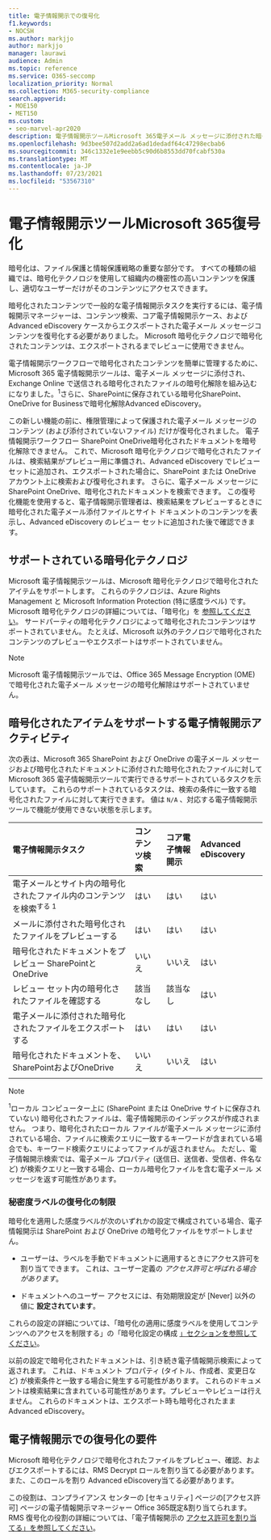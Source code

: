 ```yaml
---
title: 電子情報開示での復号化
f1.keywords:
- NOCSH
ms.author: markjjo
author: markjjo
manager: laurawi
audience: Admin
ms.topic: reference
ms.service: O365-seccomp
localization_priority: Normal
ms.collection: M365-security-compliance
search.appverid:
- MOE150
- MET150
ms.custom:
- seo-marvel-apr2020
description: 電子情報開示ツールMicrosoft 365電子メール メッセージに添付された暗号化されたドキュメントを処理し、SharePoint Online および OneDrive for Businessに保存する方法について説明します。
ms.openlocfilehash: 9d3bee507d2add2a6ad1dedadf64c47298ecbab6
ms.sourcegitcommit: 346c1332e1e9eebb5c90d6b8553dd70fcabf530a
ms.translationtype: MT
ms.contentlocale: ja-JP
ms.lasthandoff: 07/23/2021
ms.locfileid: "53567310"
---
```

# <a name="decryption-in-microsoft-365-ediscovery-tools"></a>電子情報開示ツールMicrosoft 365復号化

暗号化は、ファイル保護と情報保護戦略の重要な部分です。 すべての種類の組織では、暗号化テクノロジを使用して組織内の機密性の高いコンテンツを保護し、適切なユーザーだけがそのコンテンツにアクセスできます。

暗号化されたコンテンツで一般的な電子情報開示タスクを実行するには、電子情報開示マネージャーは、コンテンツ検索、コア電子情報開示ケース、および Advanced eDiscovery ケースからエクスポートされた電子メール メッセージコンテンツを復号化する必要がありました。 Microsoft 暗号化テクノロジで暗号化されたコンテンツは、エクスポートされるまでレビューに使用できません。

電子情報開示ワークフローで暗号化されたコンテンツを簡単に管理するために、Microsoft 365 電子情報開示ツールは、電子メール メッセージに添付され、Exchange Online で送信される暗号化されたファイルの暗号化解除を組み込むになりました。<sup>1</sup>さらに、SharePointに保存されている暗号化SharePoint、OneDrive for Businessで暗号化解除Advanced eDiscovery。

この新しい機能の前に、権限管理によって保護された電子メール メッセージのコンテンツ (および添付されていないファイル) だけが復号化されました。 電子情報開示ワークフロー SharePoint OneDrive暗号化されたドキュメントを暗号化解除できません。 これで、Microsoft 暗号化テクノロジで暗号化されたファイルは、検索結果がプレビュー用に準備され、Advanced eDiscovery でレビュー セットに追加され、エクスポートされた場合に、SharePoint または OneDrive アカウント上に検索および復号化されます。 さらに、電子メール メッセージにSharePoint OneDrive、暗号化されたドキュメントを検索できます。 この復号化機能を使用すると、電子情報開示管理者は、検索結果をプレビューするときに暗号化された電子メール添付ファイルとサイト ドキュメントのコンテンツを表示し、Advanced eDiscovery のレビュー セットに追加された後で確認できます。

## <a name="supported-encryption-technologies"></a>サポートされている暗号化テクノロジ

Microsoft 電子情報開示ツールは、Microsoft 暗号化テクノロジで暗号化されたアイテムをサポートします。 これらのテクノロジは、Azure Rights Management と Microsoft Information Protection (特に感度ラベル) です。 Microsoft 暗号化テクノロジの詳細については、「暗号化」を [参照してください](encryption.md)。 サードパーティの暗号化テクノロジによって暗号化されたコンテンツはサポートされていません。 たとえば、Microsoft 以外のテクノロジで暗号化されたコンテンツのプレビューやエクスポートはサポートされていません。

> [!NOTE]
> Microsoft 電子情報開示ツールでは、Office 365 Message Encryption (OME) で暗号化された電子メール メッセージの暗号化解除はサポートされていません。

## <a name="ediscovery-activities-that-support-encrypted-items"></a>暗号化されたアイテムをサポートする電子情報開示アクティビティ

次の表は、Microsoft 365 SharePoint および OneDrive の電子メール メッセージおよび暗号化されたドキュメントに添付された暗号化されたファイルに対して Microsoft 365 電子情報開示ツールで実行できるサポートされているタスクを示しています。 これらのサポートされているタスクは、検索の条件に一致する暗号化されたファイルに対して実行できます。 値は `N/A` 、対応する電子情報開示ツールで機能が使用できない状態を示します。

|電子情報開示タスク  |コンテンツ検索  |コア電子情報開示  |Advanced eDiscovery  |
|:---------|:---------|:---------|:---------|
|電子メールとサイト内の暗号化されたファイル内のコンテンツを検索<sup>する 1</sup>     |はい      |はい      |はい      |
|メールに添付された暗号化されたファイルをプレビューする     |はい      |はい     |はい       |
|暗号化されたドキュメントをプレビュー SharePointとOneDrive|いいえ      |いいえ    |はい       |
|レビュー セット内の暗号化されたファイルを確認する    |該当なし      |該当なし        | はい        |
|電子メールに添付された暗号化されたファイルをエクスポートする    |はい       |はい  |はい    |
|暗号化されたドキュメントを、SharePointおよびOneDrive    |いいえ       |いいえ  |はい    |
|||||

> [!NOTE]
> <sup>1</sup>ローカル コンピューター上に (SharePoint または OneDrive サイトに保存されていない) 暗号化されたファイルは、電子情報開示のインデックスが作成されません。 つまり、暗号化されたローカル ファイルが電子メール メッセージに添付されている場合、ファイルに検索クエリに一致するキーワードが含まれている場合でも、キーワード検索クエリによってファイルが返されません。 ただし、電子情報開示検索では、電子メール プロパティ (送信日、送信者、受信者、件名など) が検索クエリと一致する場合、ローカル暗号化ファイルを含む電子メール メッセージを返す可能性があります。

### <a name="decryption-limitations-with-sensitivity-labels"></a>秘密度ラベルの復号化の制限

暗号化を適用した感度ラベルが次のいずれかの設定で構成されている場合、電子情報開示は SharePoint および OneDrive の暗号化ファイルをサポートしません。

- ユーザーは、ラベルを手動でドキュメントに適用するときにアクセス許可を割り当てできます。 これは、ユーザー定義の *アクセス許可と呼ばれる場合があります*。

- ドキュメントへのユーザー アクセスには、有効期限設定が [Never] 以外の値に **設定されています**。

これらの設定の詳細については、「暗号化の適用に感度ラベルを使用してコンテンツへのアクセスを制限する」の「暗号化設定の構成 [」セクションを参照してください](encryption-sensitivity-labels.md#configure-encryption-settings)。

以前の設定で暗号化されたドキュメントは、引き続き電子情報開示検索によって返されます。 これは、ドキュメント プロパティ (タイトル、作成者、変更日など) が検索条件と一致する場合に発生する可能性があります。 これらのドキュメントは検索結果に含まれている可能性があります。プレビューやレビューは行えません。 これらのドキュメントは、エクスポート時も暗号化されたままAdvanced eDiscovery。

## <a name="requirements-for-decryption-in-ediscovery"></a>電子情報開示での復号化の要件

Microsoft 暗号化テクノロジで暗号化されたファイルをプレビュー、確認、およびエクスポートするには、RMS Decrypt ロールを割り当てる必要があります。 また、このロールを割り Advanced eDiscovery当てる必要があります。

この役割は、コンプライアンス センターの [セキュリティ] ページの[アクセス許可] ページの電子情報開示マネージャー Office 365既定&割り当てられます。 RMS 復号化の役割の詳細については、「電子情報開示の [アクセス許可を割り当てる」を参照してください](assign-ediscovery-permissions.md#rms-decrypt)。
